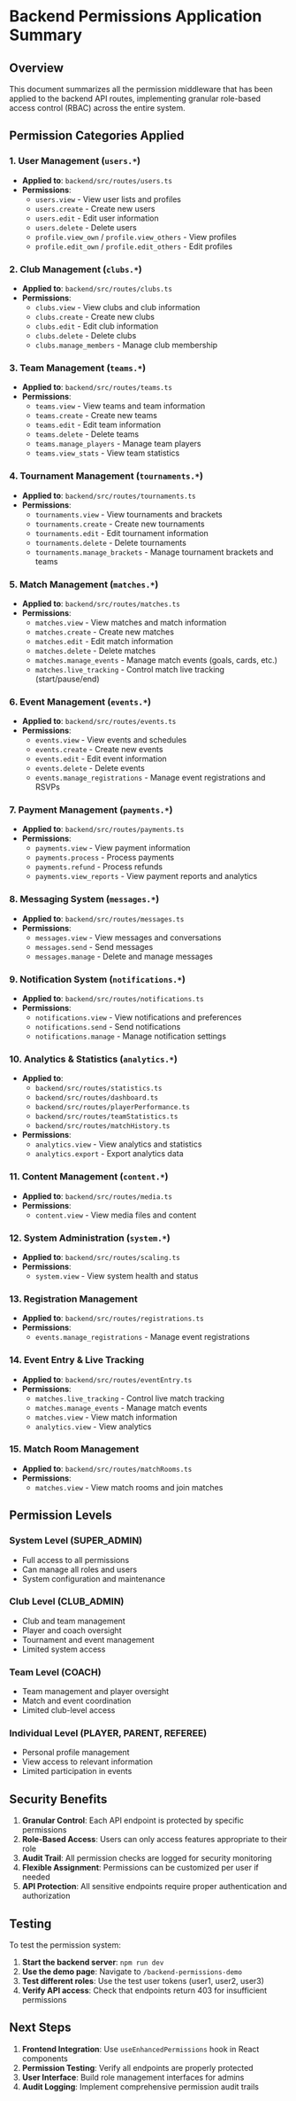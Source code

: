 # Backend Permissions Application Summary

## Overview
This document summarizes all the permission middleware that has been applied to the backend API routes, implementing granular role-based access control (RBAC) across the entire system.

## Permission Categories Applied

### 1. User Management (`users.*`)
- **Applied to**: `backend/src/routes/users.ts`
- **Permissions**:
  - `users.view` - View user lists and profiles
  - `users.create` - Create new users
  - `users.edit` - Edit user information
  - `users.delete` - Delete users
  - `profile.view_own` / `profile.view_others` - View profiles
  - `profile.edit_own` / `profile.edit_others` - Edit profiles

### 2. Club Management (`clubs.*`)
- **Applied to**: `backend/src/routes/clubs.ts`
- **Permissions**:
  - `clubs.view` - View clubs and club information
  - `clubs.create` - Create new clubs
  - `clubs.edit` - Edit club information
  - `clubs.delete` - Delete clubs
  - `clubs.manage_members` - Manage club membership

### 3. Team Management (`teams.*`)
- **Applied to**: `backend/src/routes/teams.ts`
- **Permissions**:
  - `teams.view` - View teams and team information
  - `teams.create` - Create new teams
  - `teams.edit` - Edit team information
  - `teams.delete` - Delete teams
  - `teams.manage_players` - Manage team players
  - `teams.view_stats` - View team statistics

### 4. Tournament Management (`tournaments.*`)
- **Applied to**: `backend/src/routes/tournaments.ts`
- **Permissions**:
  - `tournaments.view` - View tournaments and brackets
  - `tournaments.create` - Create new tournaments
  - `tournaments.edit` - Edit tournament information
  - `tournaments.delete` - Delete tournaments
  - `tournaments.manage_brackets` - Manage tournament brackets and teams

### 5. Match Management (`matches.*`)
- **Applied to**: `backend/src/routes/matches.ts`
- **Permissions**:
  - `matches.view` - View matches and match information
  - `matches.create` - Create new matches
  - `matches.edit` - Edit match information
  - `matches.delete` - Delete matches
  - `matches.manage_events` - Manage match events (goals, cards, etc.)
  - `matches.live_tracking` - Control match live tracking (start/pause/end)

### 6. Event Management (`events.*`)
- **Applied to**: `backend/src/routes/events.ts`
- **Permissions**:
  - `events.view` - View events and schedules
  - `events.create` - Create new events
  - `events.edit` - Edit event information
  - `events.delete` - Delete events
  - `events.manage_registrations` - Manage event registrations and RSVPs

### 7. Payment Management (`payments.*`)
- **Applied to**: `backend/src/routes/payments.ts`
- **Permissions**:
  - `payments.view` - View payment information
  - `payments.process` - Process payments
  - `payments.refund` - Process refunds
  - `payments.view_reports` - View payment reports and analytics

### 8. Messaging System (`messages.*`)
- **Applied to**: `backend/src/routes/messages.ts`
- **Permissions**:
  - `messages.view` - View messages and conversations
  - `messages.send` - Send messages
  - `messages.manage` - Delete and manage messages

### 9. Notification System (`notifications.*`)
- **Applied to**: `backend/src/routes/notifications.ts`
- **Permissions**:
  - `notifications.view` - View notifications and preferences
  - `notifications.send` - Send notifications
  - `notifications.manage` - Manage notification settings

### 10. Analytics & Statistics (`analytics.*`)
- **Applied to**: 
  - `backend/src/routes/statistics.ts`
  - `backend/src/routes/dashboard.ts`
  - `backend/src/routes/playerPerformance.ts`
  - `backend/src/routes/teamStatistics.ts`
  - `backend/src/routes/matchHistory.ts`
- **Permissions**:
  - `analytics.view` - View analytics and statistics
  - `analytics.export` - Export analytics data

### 11. Content Management (`content.*`)
- **Applied to**: `backend/src/routes/media.ts`
- **Permissions**:
  - `content.view` - View media files and content

### 12. System Administration (`system.*`)
- **Applied to**: `backend/src/routes/scaling.ts`
- **Permissions**:
  - `system.view` - View system health and status

### 13. Registration Management
- **Applied to**: `backend/src/routes/registrations.ts`
- **Permissions**:
  - `events.manage_registrations` - Manage event registrations

### 14. Event Entry & Live Tracking
- **Applied to**: `backend/src/routes/eventEntry.ts`
- **Permissions**:
  - `matches.live_tracking` - Control live match tracking
  - `matches.manage_events` - Manage match events
  - `matches.view` - View match information
  - `analytics.view` - View analytics

### 15. Match Room Management
- **Applied to**: `backend/src/routes/matchRooms.ts`
- **Permissions**:
  - `matches.view` - View match rooms and join matches

## Permission Levels

### System Level (SUPER_ADMIN)
- Full access to all permissions
- Can manage all roles and users
- System configuration and maintenance

### Club Level (CLUB_ADMIN)
- Club and team management
- Player and coach oversight
- Tournament and event management
- Limited system access

### Team Level (COACH)
- Team management and player oversight
- Match and event coordination
- Limited club-level access

### Individual Level (PLAYER, PARENT, REFEREE)
- Personal profile management
- View access to relevant information
- Limited participation in events

## Security Benefits

1. **Granular Control**: Each API endpoint is protected by specific permissions
2. **Role-Based Access**: Users can only access features appropriate to their role
3. **Audit Trail**: All permission checks are logged for security monitoring
4. **Flexible Assignment**: Permissions can be customized per user if needed
5. **API Protection**: All sensitive endpoints require proper authentication and authorization

## Testing

To test the permission system:

1. **Start the backend server**: `npm run dev`
2. **Use the demo page**: Navigate to `/backend-permissions-demo`
3. **Test different roles**: Use the test user tokens (user1, user2, user3)
4. **Verify API access**: Check that endpoints return 403 for insufficient permissions

## Next Steps

1. **Frontend Integration**: Use `useEnhancedPermissions` hook in React components
2. **Permission Testing**: Verify all endpoints are properly protected
3. **User Interface**: Build role management interfaces for admins
4. **Audit Logging**: Implement comprehensive permission audit trails
